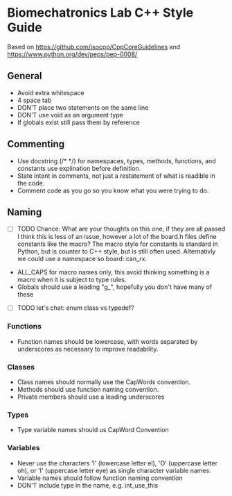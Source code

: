 # Biomechatronics Lab C++ Style Guide 
Based on https://github.com/isocpp/CppCoreGuidelines
and https://www.python.org/dev/peps/pep-0008/


## General 
- Avoid extra whitespace
- 4 space tab
- DON'T place two statements on the same line
- DON'T use void as an argument type
- If globals exist still pass them by reference


## Commenting
- Use docstring (/*  */) for namespaces, types, methods, functions, and constants use explination before definition.
- State intent in comments, not just a restatement of what is readible in the code.
- Comment code as you go so you know what you were trying to do.


## Naming
- [ ] TODO Chance: What are your thoughts on this one, if they are all passed I think this is less of an issue, however a lot of the board.h files define constants like the macro?  The macro style for constants is standard in Python, but is counter to C++ style, but is still often used.  Alternativly we could use a namespace so board::can_rx.
- ALL_CAPS for macro names only, this avoid thinking something is a macro when it is subject to type rules.
- Globals should use a leading "g_", hopefully you don't have many of these
- [ ] TODO let's chat: enum class vs typedef?

### Functions
- Function names should be lowercase, with words separated by underscores as necessary to improve readability.

### Classes
- Class names should normally use the CapWords convention.
- Methods should use function naming convention.
- Private members should use a leading underscores 

### Types
- Type variable names should us CapWord Convention

### Variables
- Never use the characters 'l' (lowercase letter el), 'O' (uppercase letter oh), or 'I' (uppercase letter eye) as single character variable names.
- Variable names should follow function naming convention
- DON'T include type in the name, e.g. int_use_this






